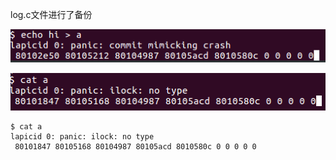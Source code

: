log.c文件进行了备份

![](./image/HW10_1.png)

![](./image/HW10_2.png)

```
$ cat a
lapicid 0: panic: ilock: no type
 80101847 80105168 80104987 80105acd 8010580c 0 0 0 0 0
```

